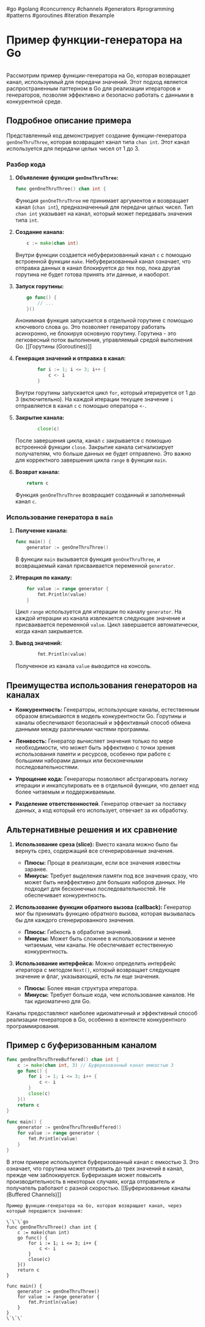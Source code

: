 #go #golang #concurrency #channels #generators #programming #patterns #goroutines #iteration #example

# Пример функции-генератора на Go

```table-of-contents
```

Рассмотрим пример функции-генератора на Go, которая возвращает канал, используемый для передачи значений. Этот подход является распространенным паттерном в Go для реализации итераторов и генераторов, позволяя эффективно и безопасно работать с данными в конкурентной среде.

## Подробное описание примера

Представленный код демонстрирует создание функции-генератора `genOneThruThree`, которая возвращает канал типа `chan int`. Этот канал используется для передачи целых чисел от 1 до 3.

### Разбор кода

1.  **Объявление функции `genOneThruThree`:**

    ```go
    func genOneThruThree() chan int {
    ```

    Функция `genOneThruThree` не принимает аргументов и возвращает канал (`chan int`), предназначенный для передачи целых чисел. Тип `chan int` указывает на канал, который может передавать значения типа `int`.

2.  **Создание канала:**

    ```go
        c := make(chan int)
    ```

    Внутри функции создается небуферизованный канал `c` с помощью встроенной функции `make`. Небуферизованный канал означает, что отправка данных в канал блокируется до тех пор, пока другая горутина не будет готова принять эти данные, и наоборот.

3.  **Запуск горутины:**

    ```go
        go func() {
            // ...
        }()
    ```

    Анонимная функция запускается в отдельной горутине с помощью ключевого слова `go`. Это позволяет генератору работать асинхронно, не блокируя основную горутину. Горутина - это легковесный поток выполнения, управляемый средой выполнения Go. [[Горутины (Goroutines)]]

4.  **Генерация значений и отправка в канал:**

    ```go
            for i := 1; i <= 3; i++ {
                c <- i
            }
    ```

    Внутри горутины запускается цикл `for`, который итерируется от 1 до 3 (включительно). На каждой итерации текущее значение `i` отправляется в канал `c` с помощью оператора `<-`.

5.  **Закрытие канала:**

    ```go
            close(c)
    ```

    После завершения цикла, канал `c` закрывается с помощью встроенной функции `close`. Закрытие канала сигнализирует получателям, что больше данных не будет отправлено. Это важно для корректного завершения цикла `range` в функции `main`.

6.  **Возврат канала:**

    ```go
        return c
    ```

    Функция `genOneThruThree` возвращает созданный и заполненный канал `c`.

### Использование генератора в `main`

1.  **Получение канала:**

    ```go
    func main() {
        generator := genOneThruThree()
    ```

    В функции `main` вызывается функция `genOneThruThree`, и возвращаемый канал присваивается переменной `generator`.

2.  **Итерация по каналу:**

    ```go
        for value := range generator {
            fmt.Println(value)
        }
    ```

    Цикл `range` используется для итерации по каналу `generator`. На каждой итерации из канала извлекается следующее значение и присваивается переменной `value`. Цикл завершается автоматически, когда канал закрывается.

3.  **Вывод значений:**

    ```go
            fmt.Println(value)
    ```
    Полученное из канала `value` выводится на консоль.

## Преимущества использования генераторов на каналах

*   **Конкурентность:** Генераторы, использующие каналы, естественным образом вписываются в модель конкурентности Go. Горутины и каналы обеспечивают безопасный и эффективный способ обмена данными между различными частями программы.

*   **Ленивость:** Генератор вычисляет значения только по мере необходимости, что может быть эффективно с точки зрения использования памяти и ресурсов, особенно при работе с большими наборами данных или бесконечными последовательностями.

*   **Упрощение кода:** Генераторы позволяют абстрагировать логику итерации и инкапсулировать ее в отдельной функции, что делает код более читаемым и поддерживаемым.

* **Разделение ответственностей**. Генератор отвечает за поставку данных, а код который его использует, отвечает за их обработку.

## Альтернативные решения и их сравнение

1.  **Использование среза (slice):** Вместо канала можно было бы вернуть срез, содержащий все сгенерированные значения.

    *   **Плюсы:** Проще в реализации, если все значения известны заранее.
    *   **Минусы:** Требует выделения памяти под все значения сразу, что может быть неэффективно для больших наборов данных. Не подходит для бесконечных последовательностей. Не обеспечивает конкурентность.

2.  **Использование функции обратного вызова (callback):** Генератор мог бы принимать функцию обратного вызова, которая вызывалась бы для каждого сгенерированного значения.

    *   **Плюсы:** Гибкость в обработке значений.
    *   **Минусы:** Может быть сложнее в использовании и менее читаемым, чем каналы. Не обеспечивает естественную конкурентность.

3. **Использование интерфейса:** Можно определить интерфейс итератора с методом `Next()`, который возвращает следующее значение и флаг, указывающий, есть ли еще значения.

    *   **Плюсы:** Более явная структура итератора.
    *   **Минусы:** Требует больше кода, чем использование каналов. Не так идиоматично для Go.

Каналы предоставляют наиболее идиоматичный и эффективный способ реализации генераторов в Go, особенно в контексте конкурентного программирования.

## Пример с буферизованным каналом

```go
func genOneThruThreeBuffered() chan int {
    c := make(chan int, 3) // Буферизованный канал емкостью 3
    go func() {
        for i := 1; i <= 3; i++ {
            c <- i
        }
        close(c)
    }()
    return c
}

func main() {
    generator := genOneThruThreeBuffered()
    for value := range generator {
        fmt.Println(value)
    }
}
```

В этом примере используется буферизованный канал с емкостью 3. Это означает, что горутина может отправить до трех значений в канал, прежде чем заблокируется. Буферизация может повысить производительность в некоторых случаях, когда отправитель и получатель работают с разной скоростью. [[Буферизованные каналы (Buffered Channels)]]

```old
Пример функции-генератора на Go, которая возвращает канал, через который передаются значения:

\`\`\`go
func genOneThruThree() chan int {
    c := make(chan int)
    go func() {
        for i := 1; i <= 3; i++ {
            c <- i
        }
        close(c)
    }()
    return c
}

func main() {
    generator := genOneThruThree()
    for value := range generator {
        fmt.Println(value)
    }
}
\`\`\`

```